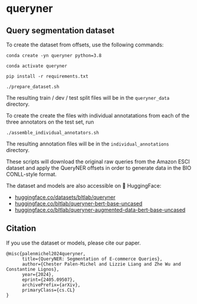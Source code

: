 # queryner
## Query segmentation dataset


To create the dataset from offsets, use the following commands:

`conda create -yn queryner python=3.8`

`conda activate queryner`

`pip install -r requirements.txt`

`./prepare_dataset.sh`

The resulting train / dev / test split files will be in the `queryner_data` directory.

To create the create the files with individual annotatations from each of the three annotators on the test set,
run 

`./assemble_individual_annotators.sh`

The resulting annotation files will be in the `individual_annotations` directory.

These scripts will download the original raw queries from the Amazon ESCI dataset and apply the 
QueryNER offsets in order to generate data in the BIO CONLL-style format.

The dataset and models are also accessible on 🤗 HuggingFace: 
- [huggingface.co/datasets/bltlab/queryner](https://huggingface.co/datasets/bltlab/queryner)
- [huggingface.co/bltlab/queryner-bert-base-uncased](https://huggingface.co/bltlab/queryner-bert-base-uncased)
- [huggingface.co/bltlab/queryner-augmented-data-bert-base-uncased](https://huggingface.co/bltlab/queryner-augmented-data-bert-base-uncased)

## Citation
If you use the dataset or models, please cite our paper. 
```
@misc{palenmichel2024queryner,
      title={QueryNER: Segmentation of E-commerce Queries}, 
      author={Chester Palen-Michel and Lizzie Liang and Zhe Wu and Constantine Lignos},
      year={2024},
      eprint={2405.09507},
      archivePrefix={arXiv},
      primaryClass={cs.CL}
}
```
